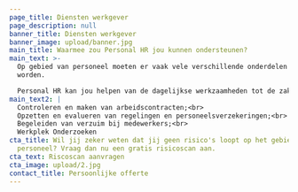 ```yaml
---
page_title: Diensten werkgever
page_description: null
banner_title: Diensten werkgever
banner_image: upload/banner.jpg
main_title: Waarmee zou Personal HR jou kunnen ondersteunen?
main_text: >-
  Op gebied van personeel moeten er vaak vele verschillende onderdelen geregeld
  worden.

  Personal HR kan jou helpen van de dagelijkse werkzaamheden tot de zaken die incidenteel voorkomen.
main_text2: |
  Controleren en maken van arbeidscontracten;<br>
  Opzetten en evalueren van regelingen en personeelsverzekeringen;<br>
  Begeleiden van verzuim bij medewerkers;<br>
  Werkplek Onderzoeken 
cta_title: Wil jij zeker weten dat jij geen risico's loopt op het gebied van
  personeel? Vraag dan nu een gratis risicoscan aan.
cta_text: Riscoscan aanvragen
cta_image: upload/2.jpg
contact_title: Persoonlijke offerte
---
```

